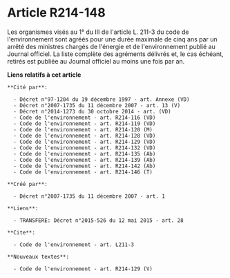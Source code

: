 # Article R214-148

Les organismes visés au 1° du III de l'article L. 211-3 du code de l'environnement sont agréés pour une durée maximale de
cinq ans par un arrêté des ministres chargés de l'énergie et de l'environnement publié au Journal officiel. La liste complète
des agréments délivrés et, le cas échéant, retirés est publiée au Journal officiel au moins une fois par an.

**Liens relatifs à cet article**

	**Cité par**:

	  - Décret n°97-1204 du 19 décembre 1997 - art. Annexe (VD)
	  - Décret n°2007-1735 du 11 décembre 2007 - art. 13 (V)
	  - Décret n°2014-1273 du 30 octobre 2014 - art. (VD)
	  - Code de l'environnement - art. R214-116 (VD)
	  - Code de l'environnement - art. R214-119 (VD)
	  - Code de l'environnement - art. R214-120 (M)
	  - Code de l'environnement - art. R214-128 (VD)
	  - Code de l'environnement - art. R214-129 (VD)
	  - Code de l'environnement - art. R214-132 (VD)
	  - Code de l'environnement - art. R214-135 (Ab)
	  - Code de l'environnement - art. R214-139 (Ab)
	  - Code de l'environnement - art. R214-142 (Ab)
	  - Code de l'environnement - art. R214-146 (T)

	**Créé par**:

	  - Décret n°2007-1735 du 11 décembre 2007 - art. 1

	**Liens**:

	  - TRANSFERE: Décret n°2015-526 du 12 mai 2015 - art. 28

	**Cite**:

	  - Code de l'environnement - art. L211-3

	**Nouveaux textes**:

	  - Code de l'environnement - art. R214-129 (V)
